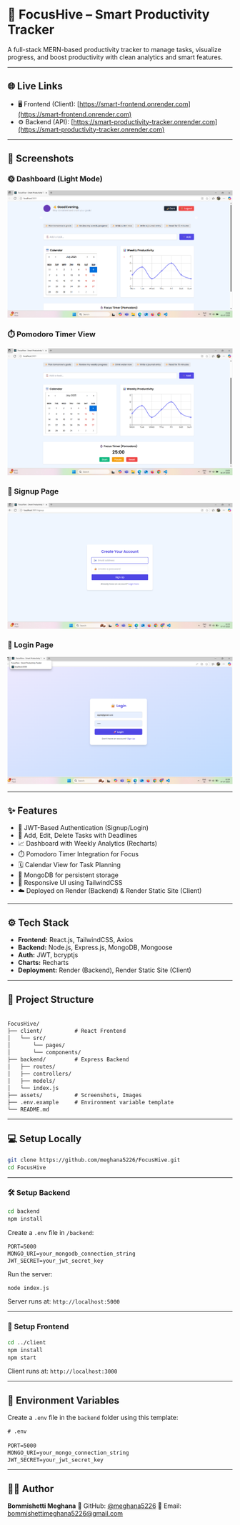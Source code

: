 
# 🚀 FocusHive – Smart Productivity Tracker

A full-stack MERN-based productivity tracker to manage tasks, visualize progress, and boost productivity with clean analytics and smart features.

---

## 🌐 Live Links

- 🖥️ Frontend (Client): [https://smart-frontend.onrender.com](https://smart-frontend.onrender.com)
- ⚙️ Backend (API): [https://smart-productivity-tracker.onrender.com](https://smart-productivity-tracker.onrender.com)

---

## 📸 Screenshots

### 🌞 Dashboard (Light Mode)
![Dashboard Light](./assets/screenshots/dashboard-light.png)

### ⏱️ Pomodoro Timer View
![Pomodoro Timer](./assets/screenshots/dashboard-pomodoro.png)

### 🧾 Signup Page
![Signup Page](./assets/screenshots/signup.png)

### 🔑 Login Page
![Login Page](./assets/screenshots/login.png)

---

## ✨ Features

- 🔐 JWT-Based Authentication (Signup/Login)
- 📅 Add, Edit, Delete Tasks with Deadlines
- 📈 Dashboard with Weekly Analytics (Recharts)
- ⏱️ Pomodoro Timer Integration for Focus
- 🗓️ Calendar View for Task Planning
- 💾 MongoDB for persistent storage
- 🎨 Responsive UI using TailwindCSS
- ☁️ Deployed on Render (Backend) & Render Static Site (Client)

---

## ⚙️ Tech Stack

- **Frontend:** React.js, TailwindCSS, Axios
- **Backend:** Node.js, Express.js, MongoDB, Mongoose
- **Auth:** JWT, bcryptjs
- **Charts:** Recharts
- **Deployment:** Render (Backend), Render Static Site (Client)

---

## 🧩 Project Structure

```

FocusHive/
├── client/          # React Frontend
│   └── src/
│       └── pages/
│       └── components/
├── backend/         # Express Backend
│   ├── routes/
│   ├── controllers/
│   ├── models/
│   └── index.js
├── assets/          # Screenshots, Images
├── .env.example     # Environment variable template
└── README.md

````

---

## 💻 Setup Locally

```bash
git clone https://github.com/meghana5226/FocusHive.git
cd FocusHive
````

---

### 🛠️ Setup Backend

```bash
cd backend
npm install
```

Create a `.env` file in `/backend`:

```env
PORT=5000
MONGO_URI=your_mongodb_connection_string
JWT_SECRET=your_jwt_secret_key
```

Run the server:

```bash
node index.js
```

Server runs at: `http://localhost:5000`

---

### 🎨 Setup Frontend

```bash
cd ../client
npm install
npm start
```

Client runs at: `http://localhost:3000`

---

## 🔐 Environment Variables

Create a `.env` file in the `backend` folder using this template:

```
# .env

PORT=5000
MONGO_URI=your_mongo_connection_string
JWT_SECRET=your_jwt_secret_key
```

---

## 👩‍💻 Author

**Bommishetti Meghana**
🔗 GitHub: [@meghana5226](https://github.com/meghana5226)
📧 Email: [bommishettimeghana5226@gmail.com](mailto:bommishettimeghana5226@gmail.com)




